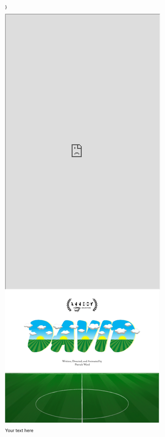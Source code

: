 }
<style>
  /* Center align the iframe */
  iframe {
    display: block;
    margin: 0 auto;
  }
</style>

<iframe src="https://mentalcanvas.com/vm/tr7fbzu/scene/" style="width:100%; height:900px;"></iframe>

<img src="DavidWordMarkWithField3.png" alt="DavidField">

<div class="text-container">
  <p>Your text here</p>
</div>
